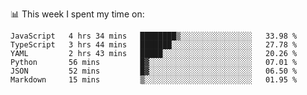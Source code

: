 📊 This week I spent my time on:
<!--START_SECTION:waka-->

```text
JavaScript   4 hrs 34 mins   ████████▒░░░░░░░░░░░░░░░░   33.98 %
TypeScript   3 hrs 44 mins   ███████░░░░░░░░░░░░░░░░░░   27.78 %
YAML         2 hrs 43 mins   █████░░░░░░░░░░░░░░░░░░░░   20.26 %
Python       56 mins         █▓░░░░░░░░░░░░░░░░░░░░░░░   07.01 %
JSON         52 mins         █▓░░░░░░░░░░░░░░░░░░░░░░░   06.50 %
Markdown     15 mins         ▒░░░░░░░░░░░░░░░░░░░░░░░░   01.95 %
```

<!--END_SECTION:waka-->


